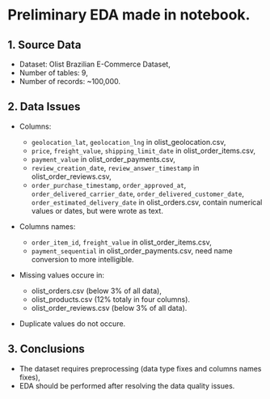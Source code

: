 # Preliminary EDA made in notebook.

## 1. Source Data
- Dataset: Olist Brazilian E-Commerce Dataset,
- Number of tables: 9,
- Number of records: ~100,000.

## 2. Data Issues
- Columns:
  * `geolocation_lat`, `geolocation_lng` in olist_geolocation.csv,
  * `price`, `freight_value`, `shipping_limit_date` in olist_order_items.csv,
  * `payment_value` in olist_order_payments.csv,
  * `review_creation_date`, `review_answer_timestamp` in olist_order_reviews.csv,
  * `order_purchase_timestamp`, `order_approved_at`, `order_delivered_carrier_date`,
  `order_delivered_customer_date`, `order_estimated_delivery_date` in olist_orders.csv,
  contain numerical values or dates, but were wrote as text.

- Columns names:
  * `order_item_id`, `freight_value` in olist_order_items.csv,
  * `payment_sequential` in olist_order_payments.csv,
  need name conversion to more intelligible.

- Missing values occure in:
   * olist_orders.csv (below 3% of all data),
   * olist_products.csv (12% totaly in four columns).
   * olist_order_reviews.csv (below 3% of all data).

- Duplicate values do not occure.

## 3. Conclusions
- The dataset requires preprocessing (data type fixes and columns names fixes),
- EDA should be performed after resolving the data quality issues.
